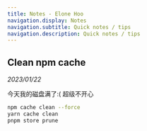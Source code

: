 ```yaml
---
title: Notes - Elone Hoo
navigation.display: Notes
navigation.subtitle: Quick notes / tips
navigation.description: Quick notes / tips
---
```


<article>

## Clean npm cache

_2023/01/22_

今天我的磁盘满了:(
超级不开心

```bash
npm cache clean --force
yarn cache clean
pnpm store prune
```

</article>
